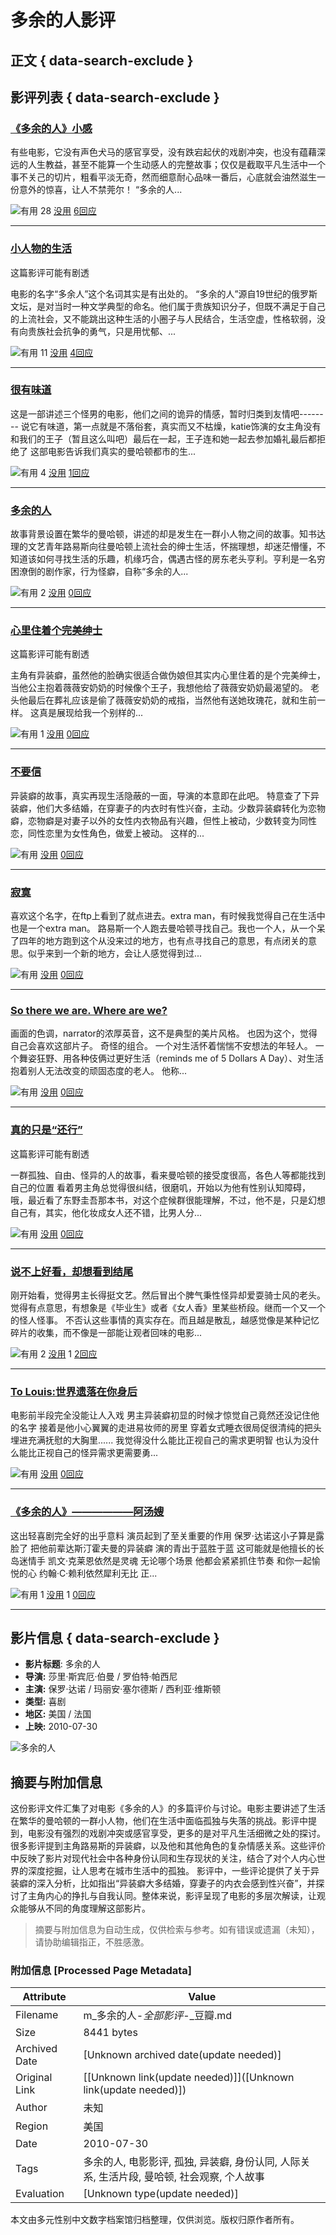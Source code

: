 # 多余的人影评

## 正文 { data-search-exclude }


## 影评列表 { data-search-exclude }

### [《多余的人》小感](https://movie.douban.com/review/4533929/)

有些电影，它没有声色犬马的感官享受，没有跌宕起伏的戏剧冲突，也没有蕴藉深远的人生教益，甚至不能算一个生动感人的完整故事；仅仅是截取平凡生活中一个事不关己的切片，粗看平淡无奇，然而细意耐心品味一番后，心底就会油然滋生一份意外的惊喜，让人不禁莞尔！ “多余的人...

![有用](https://img1.doubanio.com/f/zerkalo/536fd337139250b5fb3cf9e79cb65c6193f8b20b/pics/up.png) 28 [没用](javascript:; "没用") [6回应](https://movie.douban.com/review/4533929/#comments)

---

### [小人物的生活](https://movie.douban.com/review/4607588/)

这篇影评可能有剧透

电影的名字“多余人”这个名词其实是有出处的。 “多余的人”源自19世纪的俄罗斯文坛，是对当时一种文学典型的命名。他们属于贵族知识分子，但既不满足于自己的上流社会，又不能跳出这种生活的小圈子与人民结合，生活空虚，性格软弱，没有向贵族社会抗争的勇气，只是用忧郁、...

![有用](https://img1.doubanio.com/f/zerkalo/536fd337139250b5fb3cf9e79cb65c6193f8b20b/pics/up.png) 11 [没用](javascript:; "没用") [4回应](https://movie.douban.com/review/4607588/#comments)

---

### [很有味道](https://movie.douban.com/review/4525245/)

这是一部讲述三个怪男的电影，他们之间的诡异的情感，暂时归类到友情吧-------- 说它有味道，第一点就是不落俗套，真实而又不枯燥，katie饰演的女主角没有和我们的王子（暂且这么叫吧）最后在一起，王子连和她一起去参加婚礼最后都拒绝了 这部电影告诉我们真实的曼哈顿都市的生...

![有用](https://img1.doubanio.com/f/zerkalo/536fd337139250b5fb3cf9e79cb65c6193f8b20b/pics/up.png) 4 [没用](javascript:; "没用") [1回应](https://movie.douban.com/review/4525245/#comments)

---

### [多余的人](https://movie.douban.com/review/7437852/)

故事背景设置在繁华的曼哈顿，讲述的却是发生在一群小人物之间的故事。知书达理的文艺青年路易斯向往曼哈顿上流社会的绅士生活，怀揣理想，却迷茫懵懂，不知道该如何寻找生活的乐趣，机缘巧合，偶遇古怪的房东老头亨利。亨利是一名穷困潦倒的剧作家，行为怪癖，自称“多余的人...

![有用](https://img1.doubanio.com/f/zerkalo/536fd337139250b5fb3cf9e79cb65c6193f8b20b/pics/up.png) 2 [没用](javascript:; "没用") [0回应](https://movie.douban.com/review/7437852/#comments)

---

### [心里住着个完美绅士](https://movie.douban.com/review/4566803/)

这篇影评可能有剧透

主角有异装癖，虽然他的脸确实很适合做伪娘但其实内心里住着的是个完美绅士，当他公主抱着薇薇安奶奶的时候像个王子，我想他给了薇薇安奶奶最渴望的。 老头他最后在葬礼应该是偷了薇薇安奶奶的戒指，当然他有送她玫瑰花，就和生前一样。 这真是展现给我一个别样的...

![有用](https://img1.doubanio.com/f/zerkalo/536fd337139250b5fb3cf9e79cb65c6193f8b20b/pics/up.png) 1 [没用](javascript:; "没用") [0回应](https://movie.douban.com/review/4566803/#comments)

---

### [不要信](https://movie.douban.com/review/10214324/)

异装癖的故事，真实再现生活隐蔽的一面，导演的本意即在此吧。 特意查了下异装癖，他们大多结婚，在穿妻子的内衣时有性兴奋，主动。少数异装癖转化为恋物癖，恋物癖是对妻子以外的女性内衣物品有兴趣，但性上被动，少数转变为同性恋，同性恋里为女性角色，做爱上被动。 这样的...

![有用](https://img1.doubanio.com/f/zerkalo/536fd337139250b5fb3cf9e79cb65c6193f8b20b/pics/up.png) [没用](javascript:; "没用") [0回应](https://movie.douban.com/review/10214324/#comments)

---

### [寂寞](https://movie.douban.com/review/5319007/)

喜欢这个名字，在ftp上看到了就点进去。extra man，有时候我觉得自己在生活中也是一个extra man。 路易斯一个人跑去曼哈顿寻找自己。我也一个人，从一个呆了四年的地方跑到这个从没来过的地方，也有点寻找自己的意思，有点闭关的意思。似乎来到一个新的地方，会让人感觉得到过...

![有用](https://img1.doubanio.com/f/zerkalo/536fd337139250b5fb3cf9e79cb65c6193f8b20b/pics/up.png) [没用](javascript:; "没用") [0回应](https://movie.douban.com/review/5319007/#comments)

---

### [So there we are. Where are we?](https://movie.douban.com/review/5088309/)

画面的色调，narrator的浓厚英音，这不是典型的美片风格。 也因为这个，觉得自己会喜欢这部片子。 奇怪的组合。 一个对生活怀着惴惴不安想法的年轻人。 一个舞姿狂野、用各种伎俩过更好生活（reminds me of 5 Dollars A Day）、对生活抱着别人无法改变的顽固态度的老人。 他称...

![有用](https://img1.doubanio.com/f/zerkalo/536fd337139250b5fb3cf9e79cb65c6193f8b20b/pics/up.png) [没用](javascript:; "没用") [0回应](https://movie.douban.com/review/5088309/#comments)

---

### [真的只是“还行”](https://movie.douban.com/review/4898803/)

这篇影评可能有剧透

一群孤独、自由、怪异的人的故事，看来曼哈顿的接受度很高，各色人等都能找到自己的位置 看着男主角总觉得很纠结，很磨叽，开始以为他有性别认知障碍，哦，最近看了东野圭吾那本书，对这个症候群很能理解，不过，他不是，只是幻想自己有，其实，他化妆成女人还不错，比男人分...

![有用](https://img1.doubanio.com/f/zerkalo/536fd337139250b5fb3cf9e79cb65c6193f8b20b/pics/up.png) [没用](javascript:; "没用") [0回应](https://movie.douban.com/review/4898803/#comments)

---

### [说不上好看，却想看到结尾](https://movie.douban.com/review/4587642/)

刚开始看，觉得男主长得挺文艺。然后冒出个脾气秉性怪异却爱耍骑士风的老头。觉得有点意思，有想象是《毕业生》或者《女人香》里某些桥段。继而一个又一个的怪人怪事。 不否认这些事情的真实存在。而且越是散乱，越感觉像是某种记忆碎片的收集，而不像是一部能让观者回味的电影...

![有用](https://img1.doubanio.com/f/zerkalo/536fd337139250b5fb3cf9e79cb65c6193f8b20b/pics/up.png) 2 [没用](javascript:; "没用") 1 [2回应](https://movie.douban.com/review/4587642/#comments)

---

### [To Louis:世界遗落在你身后](https://movie.douban.com/review/5759421/)

电影前半段完全没能让人入戏 男主异装癖初显的时候才惊觉自己竟然还没记住他的名字 接着是他小心翼翼的走进易妆师的房里 穿着女式睡衣很局促很清纯的把头埋进充满抚慰的大胸里...... 我觉得没什么能比正视自己的需求更明智 也认为没什么能比正视自己的怪异需求更需要勇...

![有用](https://img1.doubanio.com/f/zerkalo/536fd337139250b5fb3cf9e79cb65c6193f8b20b/pics/up.png) [没用](javascript:; "没用") [0回应](https://movie.douban.com/review/5759421/#comments)

---

### [《多余的人》——————阿汤嫂](https://movie.douban.com/review/4525784/)

这出轻喜剧完全好的出乎意料 演员起到了至关重要的作用 保罗·达诺这小子算是露脸了 把他前辈达斯汀霍夫曼的异装癖 演的青出于蓝胜于蓝 这可能就是他擅长的长岛迷情手 凯文·克莱恩依然是灵魂 无论哪个场景 他都会紧紧抓住节奏 和你一起愉悦的心 约翰·C·赖利依然犀利无比 正...

![有用](https://img1.doubanio.com/f/zerkalo/536fd337139250b5fb3cf9e79cb65c6193f8b20b/pics/up.png) 1 [没用](javascript:; "没用") 1 [0回应](https://movie.douban.com/review/4525784/#comments)

---

## 影片信息 { data-search-exclude }

- **影片标题**: 多余的人
- **导演:** 莎里·斯宾厄·伯曼 / 罗伯特·帕西尼
- **主演:** 保罗·达诺 / 玛丽安·塞尔德斯 / 西利亚·维斯顿
- **类型:** 喜剧
- **地区:** 美国 / 法国
- **上映:** 2010-07-30

![多余的人](https://img9.doubanio.com/view/photo/s_ratio_poster/public/p529813125.webp)
<!-- tcd_original_link https://m.douban.com/movie/subject/3439315/reviews?from=subject -->


## 摘要与附加信息

<!-- tcd_abstract -->
这份影评文件汇集了对电影《多余的人》的多篇评价与讨论。电影主要讲述了生活在繁华的曼哈顿的一群小人物，他们在生活中面临孤独与失落的挑战。影评中提到，电影没有强烈的戏剧冲突或感官享受，更多的是对平凡生活细微之处的探讨。很多影评提到主角路易斯的异装癖，以及他和其他角色的复杂情感关系。这些评价中反映了影片对现代社会中各种身份认同和生存现状的关注，结合了对个人内心世界的深度挖掘，让人思考在城市生活中的孤独。
影评中，一些评论提供了关于异装癖的深入分析，比如指出“异装癖大多结婚，穿妻子的内衣会感到性兴奋”，并探讨了主角内心的挣扎与自我认同。整体来说，影评呈现了电影的多层次解读，让观众能够从不同的角度理解这部影片。
<!-- tcd_abstract_end -->

> 摘要与附加信息为自动生成，仅供检索与参考。如有错误或遗漏（未知），请协助编辑指正，不胜感激。

### 附加信息 [Processed Page Metadata]

| Attribute       | Value                                  |
|-----------------|----------------------------------------|
| Filename        | m_多余的人-_全部影评_-_豆瓣.md                             |
| Size            | 8441 bytes                           |
| Archived Date   | [Unknown archived date(update needed)]                             |
| Original Link   | [[Unknown link(update needed)]]([Unknown link(update needed)])                       |
| Author          | 未知                               |
| Region          | 美国                               |
| Date            | 2010-07-30                                 |
| Tags            | 多余的人, 电影影评, 孤独, 异装癖, 身份认同, 人际关系, 生活片段, 曼哈顿, 社会观察, 个人故事                                 |
| Evaluation            | [Unknown type(update needed)]                                 |
<!-- tcd_table_end -->

本文由多元性别中文数字档案馆归档整理，仅供浏览。版权归原作者所有。

